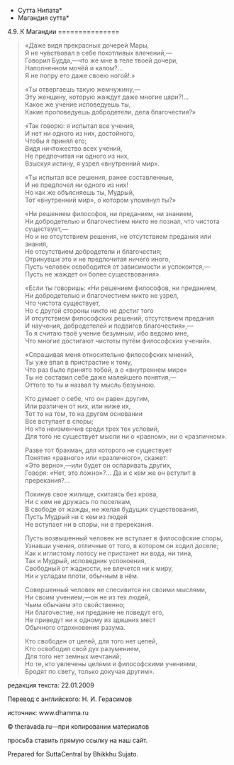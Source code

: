 * Сутта Нипата*
* Магандия сутта*

4\.9\. К Магандии
\=\=\=\=\=\=\=\=\=\=\=\=\=\=\=

> «Даже видя прекрасных дочерей Мары,  
> Я не чувствовал в себе похотливых влечений,—  
> Говорил Будда,—что же мне в теле твоей дочери,  
> Наполненном мочёй и калом?…  
> Я не попру его даже своею ногой\!\.»
>
> «Ты отвергаешь такую жемчужину,—  
> Эту женщину, которую жаждут даже многие цари?\!…  
> Какое же учение исповедуешь ты,  
> Какие проповедуешь добродетели, дела благочестия?»
>
> «Так говорю: я испытал все учения,  
> И нет ни одного из них, достойного,  
> Чтобы я принял его;  
> Видя ничтожество всех учений,  
> Не предпочитая ни одного из них,  
> Взыскуя истину, я узрел «внутренний мир»\.
>
> «Ты испытал все решения, ранее составленные,  
> И не предпочел ни одного из них\!  
> Но как же объясняешь ты, Мудрый,  
> Тот «внутренний мир», о котором упомянул ты?»
>
> «Ни решением философов, ни преданием, ни знанием,  
> Ни добродетелью и благочестием никто не познал, что чистота существует,—  
> Но и не отсутствием решения, не отсутствием предания или знания,  
> Не отсутствием добродетели и благочестия;  
> Отринувши это и не предпочитая ничего иного,  
> Пусть человек освободится от зависимости и успокоится,—  
> Пусть не жаждет он более существования»\.
>
> «Если ты говоришь: «Ни решением философов, ни преданием,  
> Ни добродетелью и благочестием никто не узрел,  
> Что чистота существует,  
> Но с другой стороны никто не достиг того  
> И отсутствием философских решений, отсутствием предания  
> И научения, добродетелей и подвигов благочестия»,—  
> То я считаю твоё учение безумным, ибо ведомо мне,  
> Что многие достигают чистоты путём философских учений»\.
>
> «Спрашивая меня относительно философских мнений,  
> Ты уже впал в пристрастие к тому,  
> Что раз было принято тобой, а о «внутреннем мире»  
> Ты не составил себе даже малейшего понятия,—  
> Оттого то ты и назвал ту мысль безумною\.
>
> Кто думает о себе, что он равен другим,  
> Или различен от них, или ниже их,  
> Тот то на том, то на другом основании  
> Все вступает в споры;  
> Но кто неизменчив среди трех тех условий,  
> Для того не существует мысли ни о «равном», ни о «различном»\.
>
> Разве тот брахман, для которого не существует  
> Понятия «равного» или «различного», скажет:  
> «Это верно»,—или будет он оспаривать других,  
> Говоря: «Нет, это ложно»?… Да и с кем же он вступит в пререкания?…
>
> Покинув свое жилище, скитаясь без крова,  
> Ни с кем не дружась по поселкам,  
> В свободе от жажды, не желая будущих существования,  
> Пусть Мудрый ни с кем из людей  
> Не вступает ни в споры, ни в пререкания\.
>
> Пусть возвышенный человек не вступает в философские споры,  
> Узнавши учения, отличные от того, в котором он ходил доселе;  
> Как к иглистому лотосу не пристанет ни вода, ни тина,  
> Так и Мудрый, исповедник успокоения,  
> Свободный от жадности, не влечется ни к миру,  
> Ни к усладам плоти, обычным в нём\.
>
> Совершенный человек не спесивится ни своими мыслями,  
> Ни своим учением,—он не из тех людей,  
> Чьим обычаям это свойственно;  
> Ни благочестие, ни предание не поведут его,  
> Не приведут ни к одному из здешних мест  
> Обычного отдохновения разума\.
>
> Кто свободен от целей, для того нет цепей,  
> Кто освободил свой дух разумением,  
> Для того нет земных мечтаний;  
> Но те, кто увлечены целями и философскими учениями,  
> Бродят по свету, только докучая другим»\.

редакция текста: 22\.01\.2009

Перевод с английского: Н\. И\. Герасимов

источник: www\.dhamma\.ru

© theravada\.ru—при копировании материалов

просьба ставить прямую ссылку на наш сайт\.

Prepared for SuttaCentral by Bhikkhu Sujato\.